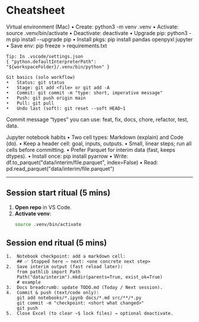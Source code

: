 # Cheatsheet

Virtual environment (Mac)
	•	Create: python3 -m venv .venv
	•	Activate: source .venv/bin/activate
	•	Deactivate: deactivate
	•	Upgrade pip: python3 -m pip install --upgrade pip
	•	Install pkgs: pip install pandas openpyxl jupyter
	•	Save env: pip freeze > requirements.txt

    Tip: In .vscode/settings.json
    { "python.defaultInterpreterPath": "${workspaceFolder}/.venv/bin/python" }

    Git basics (solo workflow)
	•	Status: git status
	•	Stage: git add <file> or git add -A
	•	Commit: git commit -m "type: short, imperative message"
	•	Push: git push origin main
	•	Pull: git pull
	•	Undo last (soft): git reset --soft HEAD~1

Commit message “types” you can use: feat, fix, docs, chore, refactor, test, data.

Jupyter notebook habits
	•	Two cell types: Markdown (explain) and Code (do).
	•	Keep a header cell: goal, inputs, outputs.
	•	Small, linear steps; run all cells before committing.
	•	Prefer Parquet for interim data (fast, keeps dtypes).
	•	Install once: pip install pyarrow
	•	Write: df.to_parquet("data/interim/file.parquet", index=False)
	•	Read: pd.read_parquet("data/interim/file.parquet")

---

## Session start ritual (5 mins)
1. **Open repo** in VS Code.
2. **Activate venv**:  
   ```bash
   source .venv/bin/activate


## Session end ritual (5 mins)
	1.	Notebook checkpoint: add a markdown cell:
        ## ✅ Stopped here — next: <one concrete next step>
    2.	Save interim output (fast reload later):
        from pathlib import Path
        Path("data/interim").mkdir(parents=True, exist_ok=True)
        # example
    3.	Docs breadcrumb: update TODO.md (Today / Next session).
    4.	Commit & push (text/code only):
        git add notebooks/*.ipynb docs/*.md src/**/*.py
        git commit -m "checkpoint: <short what changed>"
        git push
    5.	Close Excel (to clear ~$ lock files) → optional deactivate.